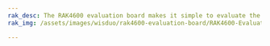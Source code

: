 ```yaml
---
rak_desc: The RAK4600 evaluation board makes it simple to evaluate the RAK4600 stamp module. The base board allows to test WisBlock Sensor and WisBlock IO modules.
rak_img: /assets/images/wisduo/rak4600-evaluation-board/RAK4600-Evaluation.png

---
```


<rk-redirect to="/Product-Categories/WisDuo/RAK4600-Evaluation-Board/Overview/"/>